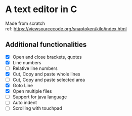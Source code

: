 # A text editor in C
Made from scratch <br>
ref: https://viewsourcecode.org/snaptoken/kilo/index.html

## Additional functionalities

- [x] Open and close brackets, quotes
- [x] Line numbers
- [ ] Relative line numbers
- [x] Cut, Copy and paste whole lines
- [ ] Cut, Copy and paste selected area
- [x] Goto Line
- [x] Open multiple files
- [ ] Support for java language
- [ ] Auto indent
- [ ] Scrolling with touchpad